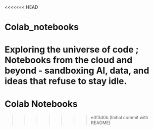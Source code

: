 <<<<<<< HEAD
# Colab_notebooks
Exploring the universe of code ; Notebooks from the cloud and beyond - sandboxing AI, data, and ideas that refuse to stay idle.
=======
# Colab Notebooks
>>>>>>> e3f3d0b (Initial commit with README)
